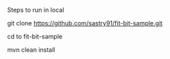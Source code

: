 Steps to run in local 

git clone https://github.com/sastry91/fit-bit-sample.git

cd to fit-bit-sample

mvn clean install
